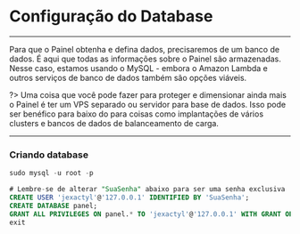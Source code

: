 # Configuração do Database
***
Para que o Painel obtenha e defina dados, precisaremos de um banco de dados.
É aqui que todas as informações sobre o Painel são armazenadas.
Nesse caso, estamos usando o MySQL - embora o Amazon Lambda e outros
serviços de banco de dados também são opções viáveis. 

?>
Uma coisa que você pode fazer para proteger e dimensionar ainda mais o Painel é ter um 
VPS separado ou servidor para base de dados. Isso pode ser benéfico para baixo do 
para coisas como implantações de vários clusters e bancos de dados de balanceamento de carga.

***
### Criando database
```sql
sudo mysql -u root -p

# Lembre-se de alterar "SuaSenha" abaixo para ser uma senha exclusiva
CREATE USER 'jexactyl'@'127.0.0.1' IDENTIFIED BY 'SuaSenha';
CREATE DATABASE panel;
GRANT ALL PRIVILEGES ON panel.* TO 'jexactyl'@'127.0.0.1' WITH GRANT OPTION;
exit
```
